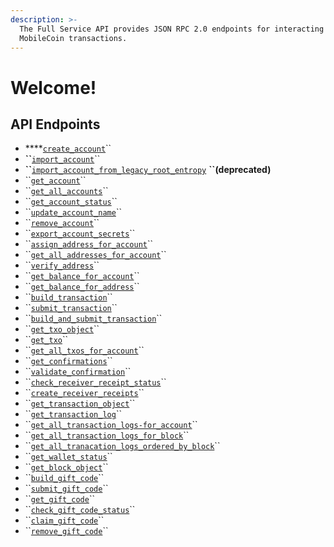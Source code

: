 ```yaml
---
description: >-
  The Full Service API provides JSON RPC 2.0 endpoints for interacting with your
  MobileCoin transactions.
---
```


# Welcome!

## API Endpoints

* \*\*\*\*[`create_account`](accounts/untitled/#create_account)\`\`
* **\`\`**[`import_account`](accounts/untitled/#import_account)\`\`
* **\`\`**[`import_account_from_legacy_root_entropy`](accounts/untitled/#import_account_from_legacy_root_entropy-deprecated) **``\(deprecated\)**
* \`\`[`get_account`](accounts/untitled/#get_account)\`\`
* \`\`[`get_all_accounts`](accounts/untitled/#get_all_accounts)\`\`
* \`\`[`get_account_status`](accounts/untitled/#get_account_status)\`\`
* \`\`[`update_account_name`](accounts/untitled/#update_account_name)\`\`
* \`\`[`remove_account`](accounts/untitled/#remove_account)\`\`
* \`\`[`export_account_secrets`](accounts/account-secrets/#export_account_secrets)\`\`
* \`\`[`assign_address_for_account`](accounts/address/#assign_address_for_account)\`\`
* \`\`[`get_all_addresses_for_account`](accounts/address/#get_all_addresses_for_account)\`\`
* \`\`[`verify_address`](accounts/address/#verify_address)\`\`
* \`\`[`get_balance_for_account`](accounts/balance/#get_balance_for_account)\`\`
* \`\`[`get_balance_for_address`](accounts/balance/#get_balance_for_address)\`\`
* \`\`[`build_transaction`](transactions/transaction/#build_transaction)\`\`
* \`\`[`submit_transaction`](transactions/transaction/#submit_transaction)\`\`
* \`\`[`build_and_submit_transaction`](transactions/transaction/#build_and_submit_transaction)\`\`
* \`\`[`get_txo_object`](transactions/txo/#get_txo_object)\`\`
* \`\`[`get_txo`](transactions/txo/#get_txo)\`\`
* \`\`[`get_all_txos_for_account`](transactions/txo/#get_all_txos_for_account)\`\`
* \`\`[`get_confirmations`](transactions/transaction-confirmation/#get_confirmations)\`\`
* \`\`[`validate_confirmation`](transactions/transaction-confirmation/#validate_confirmation)\`\`
* \`\`[`check_receiver_receipt_status`](transactions/transaction-receipt/#check_receiver_receipt_status)\`\`
* \`\`[`create_receiver_receipts`](transactions/transaction-receipt/#create_receiver_receipts)\`\`
* \`\`[`get_transaction_object`](transactions/transaction-log/#get_transaction_object)\`\`
* \`\`[`get_transaction_log`](transactions/transaction-log/#get_transaction_log)\`\`
* \`\`[`get_all_transaction_logs-for_account`](transactions/transaction-log/#get_all_transaction_logs_for_account)\`\`
* \`\`[`get_all_transaction_logs_for_block`](transactions/transaction-log/#get_all_transaction_logs_for_block)\`\`
* \`\`[`get_all_tranacation_logs_ordered_by_block`](transactions/transaction-log/#get_all_transaction_logs_ordered_by_block)\`\`
* \`\`[`get_wallet_status`](wallet/wallet-status.md#get_wallet_status)\`\`
* \`\`[`get_block_object`](ledger/block.md#get_block_object)\`\`
* \`\`[`build_gift_code`](gift-code.md#build_gift_code)\`\`
* \`\`[`submit_gift_code`](gift-code.md#submit_gift_code)\`\`
* \`\`[`get_gift_code`](gift-code.md#get_gift_code)\`\`
* \`\`[`check_gift_code_status`](gift-code.md#check_gift_code_status)\`\`
* \`\`[`claim_gift_code`](gift-code.md#claim_gift_code)\`\`
* \`\`[`remove_gift_code`](gift-code.md#remove_gift_code)\`\`

### 

